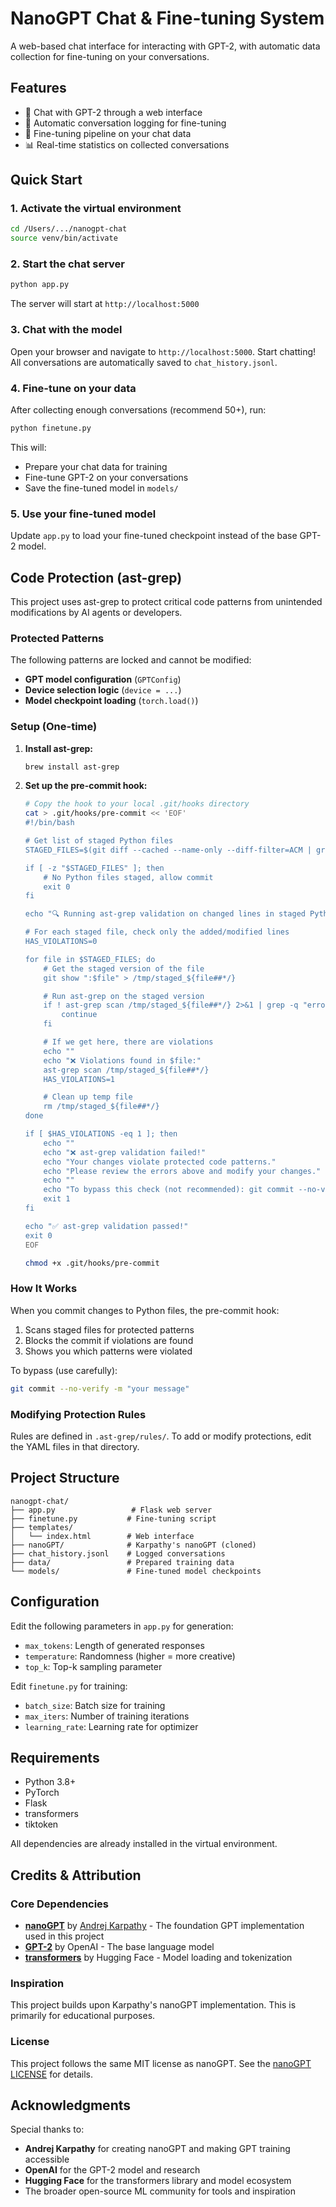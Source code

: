 # NanoGPT Chat & Fine-tuning System

A web-based chat interface for interacting with GPT-2, with automatic data collection for fine-tuning on your conversations.

## Features

- 🤖 Chat with GPT-2 through a web interface
- 💾 Automatic conversation logging for fine-tuning
- 🎯 Fine-tuning pipeline on your chat data
- 📊 Real-time statistics on collected conversations

## Quick Start

### 1. Activate the virtual environment

```bash
cd /Users/.../nanogpt-chat
source venv/bin/activate
```

### 2. Start the chat server

```bash
python app.py
```

The server will start at `http://localhost:5000`

### 3. Chat with the model

Open your browser and navigate to `http://localhost:5000`. Start chatting! All conversations are automatically saved to `chat_history.jsonl`.

### 4. Fine-tune on your data

After collecting enough conversations (recommend 50+), run:

```bash
python finetune.py
```

This will:
- Prepare your chat data for training
- Fine-tune GPT-2 on your conversations
- Save the fine-tuned model in `models/`

### 5. Use your fine-tuned model

Update `app.py` to load your fine-tuned checkpoint instead of the base GPT-2 model.

## Code Protection (ast-grep)

This project uses ast-grep to protect critical code patterns from unintended modifications by AI agents or developers.

### Protected Patterns

The following patterns are locked and cannot be modified:
- **GPT model configuration** (`GPTConfig`)
- **Device selection logic** (`device = ...`)
- **Model checkpoint loading** (`torch.load()`)

### Setup (One-time)

1. **Install ast-grep:**
   ```bash
   brew install ast-grep
   ```

2. **Set up the pre-commit hook:**
   ```bash
   # Copy the hook to your local .git/hooks directory
   cat > .git/hooks/pre-commit << 'EOF'
   #!/bin/bash

   # Get list of staged Python files
   STAGED_FILES=$(git diff --cached --name-only --diff-filter=ACM | grep '\.py$')

   if [ -z "$STAGED_FILES" ]; then
       # No Python files staged, allow commit
       exit 0
   fi

   echo "🔍 Running ast-grep validation on changed lines in staged Python files..."

   # For each staged file, check only the added/modified lines
   HAS_VIOLATIONS=0

   for file in $STAGED_FILES; do
       # Get the staged version of the file
       git show ":$file" > /tmp/staged_${file##*/}

       # Run ast-grep on the staged version
       if ! ast-grep scan /tmp/staged_${file##*/} 2>&1 | grep -q "error\["; then
           continue
       fi

       # If we get here, there are violations
       echo ""
       echo "❌ Violations found in $file:"
       ast-grep scan /tmp/staged_${file##*/}
       HAS_VIOLATIONS=1

       # Clean up temp file
       rm /tmp/staged_${file##*/}
   done

   if [ $HAS_VIOLATIONS -eq 1 ]; then
       echo ""
       echo "❌ ast-grep validation failed!"
       echo "Your changes violate protected code patterns."
       echo "Please review the errors above and modify your changes."
       echo ""
       echo "To bypass this check (not recommended): git commit --no-verify"
       exit 1
   fi

   echo "✅ ast-grep validation passed!"
   exit 0
   EOF

   chmod +x .git/hooks/pre-commit
   ```

### How It Works

When you commit changes to Python files, the pre-commit hook:
1. Scans staged files for protected patterns
2. Blocks the commit if violations are found
3. Shows you which patterns were violated

To bypass (use carefully):
```bash
git commit --no-verify -m "your message"
```

### Modifying Protection Rules

Rules are defined in `.ast-grep/rules/`. To add or modify protections, edit the YAML files in that directory.

## Project Structure

```
nanogpt-chat/
├── app.py                 # Flask web server
├── finetune.py           # Fine-tuning script
├── templates/
│   └── index.html        # Web interface
├── nanoGPT/              # Karpathy's nanoGPT (cloned)
├── chat_history.jsonl    # Logged conversations
├── data/                 # Prepared training data
└── models/               # Fine-tuned model checkpoints
```

## Configuration

Edit the following parameters in `app.py` for generation:
- `max_tokens`: Length of generated responses
- `temperature`: Randomness (higher = more creative)
- `top_k`: Top-k sampling parameter

Edit `finetune.py` for training:
- `batch_size`: Batch size for training
- `max_iters`: Number of training iterations
- `learning_rate`: Learning rate for optimizer

## Requirements

- Python 3.8+
- PyTorch
- Flask
- transformers
- tiktoken

All dependencies are already installed in the virtual environment.

## Credits & Attribution

### Core Dependencies
- **[nanoGPT](https://github.com/karpathy/nanoGPT)** by [Andrej Karpathy](https://karpathy.ai/) - The foundation GPT implementation used in this project
- **[GPT-2](https://openai.com/research/better-language-models)** by OpenAI - The base language model
- **[transformers](https://huggingface.co/transformers/)** by Hugging Face - Model loading and tokenization

### Inspiration
This project builds upon Karpathy's nanoGPT implementation. This is primarily for educational purposes.

### License
This project follows the same MIT license as nanoGPT. See the [nanoGPT LICENSE](nanoGPT/LICENSE) for details.

## Acknowledgments

Special thanks to:
- **Andrej Karpathy** for creating nanoGPT and making GPT training accessible
- **OpenAI** for the GPT-2 model and research
- **Hugging Face** for the transformers library and model ecosystem
- The broader open-source ML community for tools and inspiration
